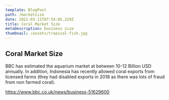 ```yaml
---
template: BlogPost
path: /marketsize
date: 2021-03-11T07:54:05.229Z
title: Coral Market Size
metaDescription: business size
thumbnail: /assets/tropical-fish.jpg
---
```

## Coral Market Size

BBC has estimated the aquarium market at between 10-12 Billion USD annually.  In addition, Indonesia has recently allowed coral exports from licensed farms (they had disabled exports in 2018 as there was lots of fraud from non farmed coral).

<https://www.bbc.co.uk/news/business-51629600>
